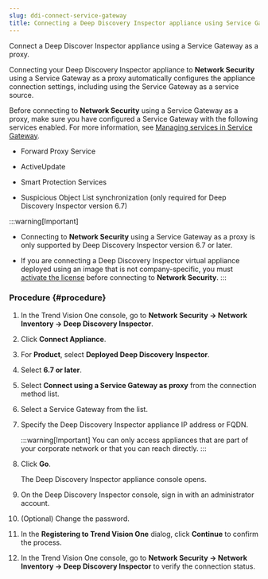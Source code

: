 ```yaml
---
slug: ddi-connect-service-gateway
title: Connecting a Deep Discovery Inspector appliance using Service Gateway as a proxy
---
```


Connect a Deep Discover Inspector appliance using a Service Gateway as a proxy.

Connecting your Deep Discovery Inspector appliance to **Network Security** using a Service Gateway as a proxy automatically configures the appliance connection settings, including using the Service Gateway as a service source.

Before connecting to **Network Security** using a Service Gateway as a proxy, make sure you have configured a Service Gateway with the following services enabled. For more information, see [Managing services in Service Gateway](managing-services-service-gateway.md).

- Forward Proxy Service

- ActiveUpdate

- Smart Protection Services

- Suspicious Object List synchronization (only required for Deep Discovery Inspector version 6.7)

:::warning[Important]
- Connecting to **Network Security** using a Service Gateway as a proxy is only supported by Deep Discovery Inspector version 6.7 or later.

- If you are connecting a Deep Discovery Inspector virtual appliance deployed using an image that is not company-specific, you must [activate the license](activate-ddi-clp.md) before connecting to **Network Security**.
:::

### Procedure {#procedure}

1.  In the Trend Vision One console, go to **Network Security → Network Inventory → Deep Discovery Inspector**.

2.  Click **Connect Appliance**.

3.  For **Product**, select **Deployed Deep Discovery Inspector**.

4.  Select **6.7 or later**.

5.  Select **Connect using a Service Gateway as proxy** from the connection method list.

6.  Select a Service Gateway from the list.

7.  Specify the Deep Discovery Inspector appliance IP address or FQDN.

    :::warning[Important]
    You can only access appliances that are part of your corporate network or that you can reach directly.
    :::

8.  Click **Go**.

    The Deep Discovery Inspector appliance console opens.

9.  On the Deep Discovery Inspector console, sign in with an administrator account.

10. (Optional) Change the password.

11. In the **Registering to Trend Vision One** dialog, click **Continue** to confirm the process.

12. In the Trend Vision One console, go to **Network Security → Network Inventory → Deep Discovery Inspector** to verify the connection status.
